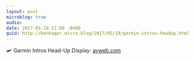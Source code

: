 ```yaml
---
layout: post
microblog: true
audio: 
date: 2017-05-18 21:08 -0400
guid: http://benhager.micro.blog/2017/05/19/garmin-intros-headup.html
---
```

🛩 Garmin Intros Head-Up Display: [avweb.com](https://www.avweb.com/avwebflash/news/Garmin-Intros-Head-Up-Display-229021-1.html)
